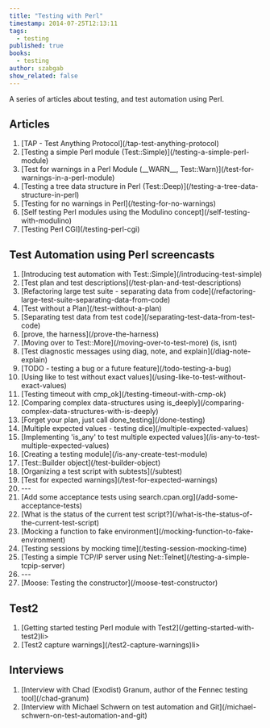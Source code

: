 ```yaml
---
title: "Testing with Perl"
timestamp: 2014-07-25T12:13:11
tags:
  - testing
published: true
books:
  - testing
author: szabgab
show_related: false
---
```



A series of articles about testing, and test automation using Perl.


## Articles

<ol>
  <li>[TAP - Test Anything Protocol](/tap-test-anything-protocol)</li>
  <li>[Testing a simple Perl module (Test::Simple)](/testing-a-simple-perl-module)</li>
  <li>[Test for warnings in a Perl Module (__WARN__, Test::Warn)](/test-for-warnings-in-a-perl-module)</li>
  <li>[Testing a tree data structure in Perl (Test::Deep)](/testing-a-tree-data-structure-in-perl)</li>
  <li>[Testing for no warnings in Perl](/testing-for-no-warnings)</li>
  <li>[Self testing Perl modules using the Modulino concept](/self-testing-with-modulino)</li>
  <li>[Testing Perl CGI](/testing-perl-cgi)</li>
</ol>

## Test Automation using Perl screencasts
<ol>
  <li>[Introducing test automation with Test::Simple](/introducing-test-simple)</li>
  <li>[Test plan and test descriptions](/test-plan-and-test-descriptions)</li>
  <li>[Refactoring large test suite - separating data from code](/refactoring-large-test-suite-separating-data-from-code)</li>
  <li>[Test without a Plan](/test-without-a-plan)</li>
  <li>[Separating test data from test code](/separating-test-data-from-test-code)</li>
  <li>[prove, the harness](/prove-the-harness)</li>
  <li>[Moving over to Test::More](/moving-over-to-test-more) (is, isnt)</li>
  <li>[Test diagnostic messages using diag, note, and explain](/diag-note-explain)</li>
  <li>[TODO - testing a bug or a future feature](/todo-testing-a-bug)</li>
  <li>[Using like to test without exact values](/using-like-to-test-without-exact-values)</li>
  <li>[Testing timeout with cmp_ok](/testing-timeout-with-cmp-ok)</li>
  <li>[Comparing complex data-structures using is_deeply](/comparing-complex-data-structures-with-is-deeply)</li>
  <li>[Forget your plan, just call done_testing](/done-testing)</li>
  <li>[Multiple expected values - testing dice](/multiple-expected-values)</li>
  <li>[Implementing 'is_any' to test multiple expected values](/is-any-to-test-multiple-expected-values)</li>
  <li>[Creating a testing module](/is-any-create-test-module)</li>
  <li>[Test::Builder object](/test-builder-object)</li>
  <li>[Organizing a test script with subtests](/subtest)</li>
  <li>[Test for expected warnings](/test-for-expected-warnings)</li>
  <li>---</li>
  <li>[Add some acceptance tests using search.cpan.org](/add-some-acceptance-tests)</li>
  <li>[What is the status of the current test script?](/what-is-the-status-of-the-current-test-script)</li>
  <li>[Mocking a function to fake environment](/mocking-function-to-fake-environment)</li>
  <li>[Testing sessions by mocking time](/testing-session-mocking-time)</li>
  <li>[Testing a simple TCP/IP server using Net::Telnet](/testing-a-simple-tcpip-server)</li>
  <li>---</li>
  <li>[Moose: Testing the constructor](/moose-test-constructor)</li>
</ol>

## Test2
<ol>
  <li>[Getting started testing Perl module with Test2](/getting-started-with-test2)li>
  <li>[Test2 capture warnings](/test2-capture-warnings)li>
<!--
  <li><a href=""></a>li>
-->
</ol>

## Interviews
<ol>
  <li>[Interview with Chad (Exodist) Granum, author of the Fennec testing tool](/chad-granum)</li>
  <li>[Interview with Michael Schwern on test automation and Git](/michael-schwern-on-test-automation-and-git)</li>
</ol>


